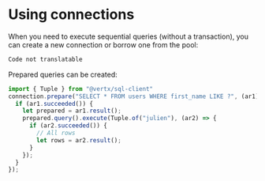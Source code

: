 # Using connections

When you need to execute sequential queries (without a transaction), you
can create a new connection or borrow one from the pool:

``` js
Code not translatable
```

Prepared queries can be created:

``` js
import { Tuple } from "@vertx/sql-client"
connection.prepare("SELECT * FROM users WHERE first_name LIKE ?", (ar1) => {
  if (ar1.succeeded()) {
    let prepared = ar1.result();
    prepared.query().execute(Tuple.of("julien"), (ar2) => {
      if (ar2.succeeded()) {
        // All rows
        let rows = ar2.result();
      }
    });
  }
});
```
